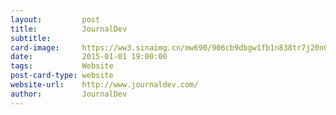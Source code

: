 ```yaml
---
layout:         post
title:          JournalDev
subtitle:       
card-image:     https://ww3.sinaimg.cn/mw690/906cb9dbgw1fb1n838tr7j20n00ymjs0.jpg
date:           2015-01-01 19:00:00
tags:           Website
post-card-type: website
website-url:    http://www.journaldev.com/
author:         JournalDev
---
```

